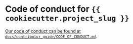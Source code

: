 # Code of conduct for `{{ cookiecutter.project_slug }}`

[Our code of conduct can be found at
`docs/contributor_guide/CODE_OF_CONDUCT.md`][code-of-conduct].

[code-of-conduct]: https://github.com/best-practice-and-impact/govcookiecutter/blob/main/%7B%7B%20cookiecutter.repo_name%20%7D%7D/docs/contributor_guide/CODE_OF_CONDUCT.md
